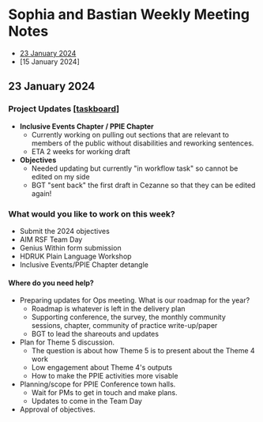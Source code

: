 # Sophia and Bastian Weekly Meeting Notes 

* [23 January 2024](#23-January-2024)
* [15 January 2024]

## 23 January 2024

### Project Updates [[taskboard]](https://github.com/orgs/aim-rsf/projects/15/views/2)
* **Inclusive Events Chapter / PPIE Chapter**
  * Currently working on pulling out sections that are relevant to members of the public without disabilities and reworking sentences.
  * ETA 2 weeks for working draft
* **Objectives**
  * Needed updating but currently "in workflow task" so cannot be edited on my side 
  * BGT "sent back" the first draft in Cezanne so that they can be edited again!

### What would you like to work on this week?
* Submit the 2024 objectives 
* AIM RSF Team Day
* Genius Within form submission 
* HDRUK Plain Language Workshop
* Inclusive Events/PPIE Chapter detangle

#### Where do you need help?
* Preparing updates for Ops meeting. What is our roadmap for the year?
  * Roadmap is whatever is left in the delivery plan
  * Supporting conference, the survey, the monthly community sessions, chapter, community of practice write-up/paper
  * BGT to lead the shareouts and updates
* Plan for Theme 5 discussion.
  * The question is about how Theme 5 is to present about the Theme 4 work
  * Low engagement about Theme 4's outputs
  * How to make the PPIE activities more visable
* Planning/scope for PPIE Conference town halls.
  * Wait for PMs to get in touch and make plans.
  * Updates to come in the Team Day
* Approval of objectives.
